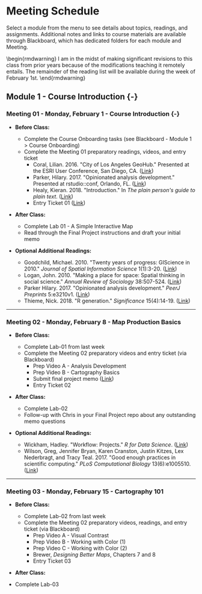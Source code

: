 # Meeting Schedule

Select a module from the menu to see details about topics, readings, and assignments. Additional notes and links to course materials are available through Blackboard, which has dedicated folders for each module and Meeting.

\begin{rmdwarning}
I am in the midst of making significant revisions to this class from
prior years because of the modifications teaching it remotely entails.
The remainder of the reading list will be available during the week of
February 1st.
\end{rmdwarning}

## Module 1 - Course Introduction {-}

### Meeting 01 - Monday, February 1 - Course Introduction {-}

* **Before Class:**
  * Complete the Course Onboarding tasks (see Blackboard - Module 1 > Course Onboarding)
  * Complete the Meeting 01 preparatory readings, videos, and entry ticket 
    * Coral, Lilian. 2016. "City of Los Angeles GeoHub." Presented at the ESRI User Conference, San Diego, CA. (<a href="https://slu-soc5650.github.io/docs/meeting_01/#open-data-and-gis-in-los-angeles" target="_blank">Link</a>)
    * Parker, Hilary. 2017. "Opinionated analysis development." Presented at rstudio::conf, Orlando, FL. (<a href="https://slu-soc5650.github.io/docs/meeting_01/#analysis-development" target="_blank">Link</a>)
    * Healy, Kieran. 2018. "Introduction." In *The plain person's guide to plain text*. (<a href="http://plain-text.co/index.html" target="_blank">Link</a>) 
    * Entry Ticket 01 (<a href = "https://docs.google.com/forms/d/e/1FAIpQLSfI66TDRFH6xsj7getQZ3UXo8d7JeiMaCNH0WOhJZcXcevx7g/viewform?usp=sf_link" target = "_blank">Link</a>)

* **After Class:** 
  * Complete Lab 01 - A Simple Interactive Map
  * Read through the Final Project instructions and draft your initial memo
  
* **Optional Additional Readings:**
  * Goodchild, Michael. 2010. "Twenty years of progress: GIScience in 2010." *Journal of Spatial Information Science* 1(1):3-20. (<a href="http://josis.net/index.php/josis/article/viewArticle/32" target="_blank">Link</a>)
  * Logan, John. 2010. "Making a place for space: Spatial thinking in social science." *Annual Review of Sociology* 38:507-524. (<a href="http://ezp.slu.edu/login?url=https://www.annualreviews.org/doi/abs/10.1146/annurev-soc-071811-145531" target="_blank">Link</a>)
  * Parker Hilary. 2017. "Opinionated analysis development." *PeerJ Preprints* 5:e3210v1. (<a href="https://doi.org/10.7287/peerj.preprints.3210v1" target="_blank">Link</a>) 
  * Thieme, Nick. 2018. "R generation." *Significance* 15(4):14-19. (<a href="http://ezp.slu.edu/login?url=https://rss.onlinelibrary.wiley.com/doi/10.1111/j.1740-9713.2018.01169.x" target="_blank">Link</a>) 
  
---
  
### Meeting 02 - Monday, February 8 - Map Production Basics

* **Before Class:**
  * Complete Lab-01 from last week
  * Complete the Meeting 02 preparatory videos and entry ticket (via Blackboard)
    * Prep Video A - Analysis Development
    * Prep Video B - Cartography Basics
    * Submit final project memo ([Link](https://slu-soc5650.github.io/final-project/topic-data-selection.html))
    * Entry Ticket 02

* **After Class:**
  * Complete Lab-02
  * Follow-up with Chris in your Final Project repo about any outstanding memo questions

* **Optional Additional Readings:**
  * Wickham, Hadley. "Workflow: Projects." *R for Data Science*. ([Link](https://r4ds.had.co.nz/workflow-projects.html))
  * Wilson, Greg, Jennifer Bryan, Karen Cranston, Justin Kitzes, Lex Nederbragt, and Tracy Teal. 2017. "Good enough practices in scientific computing." *PLoS Computational Biology* 13(6):e1005510. ([Link](https://journals.plos.org/ploscompbiol/article?id=10.1371/journal.pcbi.1005510))

---

### Meeting 03 - Monday, February 15 - Cartography 101

* **Before Class:**
  * Complete Lab-02 from last week
  * Complete the Meeting 02 preparatory videos, readings, and entry ticket (via Blackboard)
    * Prep Video A - Visual Contrast
    * Prep Video B - Working with Color (1)
    * Prep Video C - Working with Color (2)
    * Brewer, *Designing Better Maps*, Chapters 7 and 8
    * Entry Ticket 03
 
 * **After Class:**
  * Complete Lab-03
  
